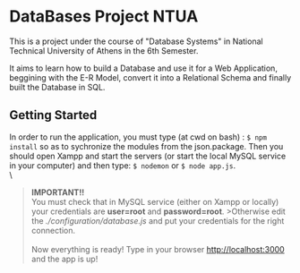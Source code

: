 # DataBases Project NTUA

  This is a project under the course of "Database Systems" in National Technical University of Athens in the 6th Semester.
  
  It aims to learn how to build a Database and use it for a Web Application, beggining with the E-R Model, convert it into a Relational Schema and finally built the Database in SQL.
  
  ## Getting Started
  In order to run the application, you must type (at cwd on bash) : `$ npm install` so as to sychronize the modules from the json.package.
  Then you should open Xampp and start the servers (or start the local MySQL service in your computer) and then type: `$ nodemon` or  `$ node app.js`. \
  \
  >**IMPORTANT!!** \
  >You must check that in MySQL service (either on Xampp or locally) your credentials are **user=root** and **password=root**.   >Otherwise edit the *./configuration/database.js* and put your credentials for the right connection.\
  \
  Now everything is ready! Type in your browser <http://localhost:3000> and the app is up!
  
  ## 
    
